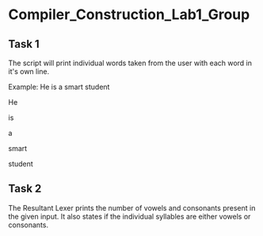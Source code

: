 # Compiler_Construction_Lab1_Group

## Task 1

The script will print individual words taken from the user with each word in it's own line.

Example:
He is a smart student

He

is

a

smart

student

## Task 2
The Resultant Lexer prints the number of vowels and consonants present in the given input. 
It also states if the individual syllables are either vowels or consonants.

 
